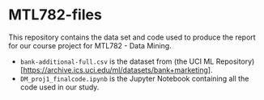 # MTL782-files

This repository contains the data set and code used to produce the report for our course project for MTL782 - Data Mining.

* `bank-additional-full.csv` is the dataset from (the UCI ML Repository)[https://archive.ics.uci.edu/ml/datasets/bank+marketing].
* `DM_proj1_finalcode.ipynb` is the Jupyter Notebook containing all the code used in our study.
